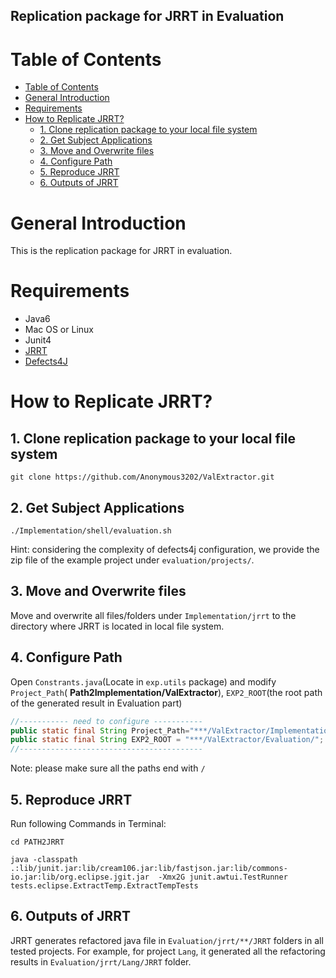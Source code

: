 ## Replication package for JRRT in Evaluation

# Table of Contents

- [Table of Contents](#table-of-contents)
- [General Introduction](#general-introduction)
- [Requirements](#requirements)
- [How to Replicate JRRT?](#how-to-replicate-jrrt)
  - [1. Clone replication package to your local file system](#1-clone-replication-package-to-your-local-file-system)
  - [2. Get Subject Applications](#2-get-subject-applications)
  - [3. Move and Overwrite files](#3-move-and-overwrite-files)
  - [4. Configure Path](#4-configure-path)
  - [5. Reproduce JRRT](#5-reproduce-jrrt)
  - [6. Outputs of JRRT](#6-outputs-of-jrrt)


# General Introduction

This is the replication package for JRRT in evaluation.


# Requirements
 - Java6
 - Mac OS or Linux
 - Junit4
 - [JRRT](https://code.google.com/archive/p/jrrt)
 - [Defects4J](https://github.com/rjust/defects4j)
# How to Replicate JRRT?

## 1. Clone replication package to your local file system 

`git clone https://github.com/Anonymous3202/ValExtractor.git`

## 2. Get Subject Applications

`./Implementation/shell/evaluation.sh`

Hint: considering the complexity of defects4j configuration, we provide the zip file of the example project under `evaluation/projects/`.

## 3. Move and Overwrite files

Move and overwrite all files/folders under `Implementation/jrrt` to the directory where JRRT is located in local file system.
  
## 4. Configure Path

Open `Constrants.java`(Locate in `exp.utils` package) and modify `Project_Path`( **Path2Implementation/ValExtractor**),  `EXP2_ROOT`(the root path of the generated result in Evaluation part) 
```java
//----------- need to configure ----------- 
public static final String Project_Path="***/ValExtractor/Implementation/ValExtractor/"; 
public static final String EXP2_ROOT = "***/ValExtractor/Evaluation/"; 
//----------------------------------------- 
```	 
Note: please make sure all the paths end with `/`


## 5. Reproduce JRRT
Run following Commands in Terminal:

`cd PATH2JRRT` 

`java -classpath .:lib/junit.jar:lib/cream106.jar:lib/fastjson.jar:lib/commons-io.jar:lib/org.eclipse.jgit.jar  -Xmx2G junit.awtui.TestRunner tests.eclipse.ExtractTemp.ExtractTempTests`

## 6. Outputs of JRRT 
JRRT generates refactored java file in ``Evaluation/jrrt/**/JRRT`` folders in all tested projects. For example, for project `Lang`, it generated all the refactoring results in `Evaluation/jrrt/Lang/JRRT` folder. 
